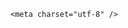 <!DOCTYPE html>
<html lang="zh-CN">

<head>
    
<title>女子为取出父亲生前存款，不得已将奶奶告上法庭，继承遗产这件事有多少道坎？应该更便捷吗？_腾讯新闻</title>
<meta name="keywords" content="遗产,被继承人,存款,奶奶,民法典">
<meta name="description" content="“如果只是几千块钱，我宁可不要也不会这么折腾。”近日，谈及为了提取、继承父亲生前银行账户内的存款，北京的张女士无奈地说道。她表示，为了证明“我父亲是我父亲”，继承父亲生前银行账户内十多万的存款，她跑了好多趟、耗时一个多月都无法解决，最终只好通过起诉自己相依为命的奶奶，请求法院出具调解书的方式，最终获...">
<meta name="author" content="腾讯网">
<meta name="copyright" content="Copyright 1998 - 2025 Tencent. All Rights Reserved">
<meta property="og:type" content="news" />

<meta property="og:title" content="女子为取出父亲生前存款，不得已将奶奶告上法庭，继承遗产这件事有多少道坎？应该更便捷吗？_腾讯新闻" />
<meta property="og:description" content="“如果只是几千块钱，我宁可不要也不会这么折腾。”近日，谈及为了提取、继承父亲生前银行账户内的存款，北京的张女士无奈地说道。她表示，为了证明“我父亲是我父亲”，继承父亲生前银行账户内十多万的存款，她跑了好多趟、耗时一个多月都无法解决，最终只好通过起诉自己相依为命的奶奶，请求法院出具调解书的方式，最终获..." />
<meta property="og:url" content="https://news.qq.com/rain/a/20250512Q01RBC00" />
<meta property="og:image" content="https://inews.gtimg.com/om_ls/OE-kpJkzf7uuI7Jq1Sy7CAne1T7z1SJO17s8qIQYwtjkcAA_640330/0" />
<meta property="article:author" content="" />
<meta property="article:published_time" content="2025-05-12 15:18:22" />
<meta property="category" content="" />

    <meta charset="utf-8" />
<meta http-equiv="X-UA-Compatible" content="IE=Edge" />
<meta name="viewport" content="width=device-width, initial-scale=1, shrink-to-fit=no" />
<link rel="dns-prefetch" href="mat1.gtimg.com">
<link rel="dns-prefetch" href="i.news.qq.com">
<link rel="shortcut icon" href="https://mat1.gtimg.com/qqcdn/qqindex2021/favicon.ico">
<script nomodule="true" src="https://mat1.gtimg.com/qqcdn/qqindex2021/common-static/20240515201444/core3-37-1.min.js"></script>
<script>
  try {
    if (!window.IntersectionObserver) {
      var observerScript = document.createElement('script');
      observerScript.src = "https://mat1.gtimg.com/qqcdn/qqindex2021/common-static/20241024141058/intersection-observer-polyfill.js";
      document.head.appendChild(observerScript);
    }
  } catch (error) {}
</script>

<script>
  try {
    if (!Element.prototype.scrollTo) {
      var scrollScript = document.createElement('script');
      scrollScript.src = "https://mat1.gtimg.com/qqcdn/qqindex2021/common-static/20241025153001/scroll-behavior-polyfill.js";
      document.head.appendChild(scrollScript);
    }
  } catch (error) {}
</script>
<script>
  try {
    if ('scrollRestoration' in window.history) {
      window.history.scrollRestoration = 'manual';
    }
    window.isPcClient = Boolean(window.electron) && (
      window.navigator.userAgent.indexOf('pc-client') > 0 ||
      window.navigator.userAgent.indexOf('TencentNews') > 0
    );
  } catch {}
</script>
<script>
  try {
    if (window.isPcClient) {
      var bodyStyle = document.createElement('style');
      bodyStyle.innerText = 'body{ zoom: 0.95 }';
      document.head.appendChild(bodyStyle);
    }
  } catch {}
</script>
<script>
  window.DATA = {"commentid":"","copyright_share":"本文来自腾讯新闻客户端创作者，不代表腾讯新闻的观点和立场。","emojiSwitch":1,"extra_property":{"FeedbackDetailDisableInsert":0,"zanSkinType":""},"iNewsRecommendLevel":1,"interaction_info":{"share_wechat_count":1},"attribute":{},"atype":232,"relate_extend_infos":{"longTitle":"为证明我爸是我爸，我将奶奶告上法庭","title":"为证明我爸是我爸，我将奶奶告上法庭","url":"http://view.inews.qq.com/a/20250511A06FP700","abstract":"“如果只是几千块钱，我宁可不要也不会这么折腾。”近日，谈及为了提取、继承父亲生前银行账户内的存款，北京的张女士无奈地说道。她表示，为了证明“我父亲是我父亲”，继承父亲生前银行账户内十多万的存款，她跑了好多趟、耗时一个多月都无法解决，最终只好通过起诉自己相依为命的奶奶，请求法院出具调解书的方式，最终获...","id":"20250511A06FP700","imgURL":"https://inews.gtimg.com/news_ls/OLQcUYKTxPg_UVn_MmH3gU2hmuGtUYpdJ71uUDYyrjPNgAA_640330/0","imgURLSmall":"https://inews.gtimg.com/news_ls/OLQcUYKTxPg_UVn_MmH3gU2hmuGtUYpdJ71uUDYyrjPNgAA_150120/0"},"url":"https://view.inews.qq.com/a/20250512Q01RBC00","final_declare":["个人观点，仅供参考"],"news_app_recommend_status":4,"news_update_time":1747037572,"questionInfo":{"title":"女子为取出父亲生前存款，不得已将奶奶告上法庭，继承遗产这件事有多少道坎？应该更便捷吗？","url":"http://view.inews.qq.com/a/20250512Q01RBC00","abstract":"","id":"20250512Q01RBC00","longtitle":"为取父亲生前存款，将奶奶告上法庭，继承遗产这件事有多少道坎？","question_short_title":"女子为取出父亲生前存款，不得已将奶奶告上法庭，继承遗产这件事有多少道坎？应该更便捷吗？","relate_extend_infos":[{"longtitle":"为证明我爸是我爸，我将奶奶告上法庭","picShowType":"90092","thumbnails_qqnews":["https://inews.gtimg.com/news_ls/OLQcUYKTxPg_UVn_MmH3gU2hmuGtUYpdJ71uUDYyrjPNgAA_294195/0"],"title":"为证明我爸是我爸，我将奶奶告上法庭","url":"https://view.inews.qq.com/a/20250511A06FP700","abstract":"“如果只是几千块钱，我宁可不要也不会这么折腾。”近日，谈及为了提取、继承父亲生前银行账户内的存款，北京的张女士无奈地说道。她表示，为了证明“我父亲是我父亲”，继承父亲生前银行账户内十多万的存款，她跑了好多趟、耗时一个多月都无法解决，最终只好通过起诉自己相依为命的奶奶，请求法院出具调解书的方式，最终获...","articletype":"0","id":"20250511A06FP700"}],"thumbnails_qqnews":["https://inews.gtimg.com/om_ls/Oe4w6Xte5k41dgt4MZXXwMo0zpxWACFnG1Ub_CSC_DpWkAA_294195/0"]},"ai_switch":true,"all_long_pic":1,"channelEntryJumpType":1,"detail_entry":{"is_orignal":1,"orignal_entry":1},"likeInfo":0,"remarks":"","surl":"https://view.inews.qq.com/a/20250512Q01RBC00","FadCid":"","card":{"update_frequency":"1970-01-01 08:00:00","vip_type_new":"30012","msgEntry":1,"uin":"ecbe89d289b6198c7996f16538ebc224f9","vip_desc":"腾讯新闻问答课代表官方账号","vip_type":"30012","chlname":"问答课代表","icon":"https://inews.gtimg.com/om_ls/OPBO91JgEbYG-O62jC2hCRA_yoydsA8oEANb87pxgNxKgAA_200200/0","vip_place":"left","vip_icon":"http://inews.gtimg.com/newsapp_ls/0/14876051701/0","liveInfo":{},"cpLevel":2,"desc":"腾讯新闻问答课代表，结合当下热点新闻和网友热议，发现好问题，期待好回答。","vip_icon_night":"http://inews.gtimg.com/newsapp_ls/0/14876052067/0","chlid":"22983986","suid":"8QMc339d5IQeuTzY5QN3"},"emojiRelatedSwitch":1,"enableDiffusion":1,"forbidCommentUpDown":0,"safe_cntl":{"close_all_favorite":0,"close_all_rel":0,"close_comment_dislike":0,"close_all_ad":0,"close_all_emoticon_comment":0,"close_global_news_sis":0,"close_relate_thing":0,"close_share_pull":0,"emoticon_comment_mode":0},"shareCount":1,"shareDesc":"腾讯新闻","adInfo":{"openAdsText":1,"openRelatedNewsAd":1,"openAds":1,"openAdsComment":1,"openAdsPhotos":1},"categoryrray":{"category_id":"229","sub_category_id":"529"},"shareImg":"https://inews.gtimg.com/om_ls/Oe4w6Xte5k41dgt4MZXXwMo0zpxWACFnG1Ub_CSC_DpWkAA_870492/0","isSensitive":0,"already_answer":false,"article_category":"229","closeCommentBanner":0,"self_declare":{"declare":"个人观点，仅供参考"},"time":"2025-05-12 08:28:13","title":"女子为取出父亲生前存款，不得已将奶奶告上法庭，继承遗产这件事有多少道坎？应该更便捷吗？","content":null,"question_id":"","copyright_wording_share":"免责声明","disableDeclare":1,"id":"20250512Q01RBC00","intro":"","is_deleted":0,"ret":0,"abstract":"","content_words_num":39,"answer_num":2,"cms_id":"20250512Q01RBC00","articleId":"20250512Q044JQ00","article_type":232,"tags":"","desc":"“如果只是几千块钱，我宁可不要也不会这么折腾。”近日，谈及为了提取、继承父亲生前银行账户内的存款，北京的张女士无奈地说道。她表示，为了证明“我父亲是我父亲”，继承父亲生前银行账户内十多万的存款，她跑了好多趟、耗时一个多月都无法解决，最终只好通过起诉自己相依为命的奶奶，请求法院出具调解书的方式，最终获...","videoArr":[]};
</script>
<script>
  window.channelInfo = {"channelConfig":{"channelNav":[{"_auto_id":"1","active_alien_img":"","alien_img":"","channel_id":"news_news_home","is_local":"0","link":"https://www.qq.com","name_cn":"首页","name_en":"home"},{"_auto_id":"2","active_alien_img":"","alien_img":"","channel_id":"news_news_top","is_local":"0","link":"","name_cn":"要闻","name_en":"news"},{"_auto_id":"4","active_alien_img":"","alien_img":"","channel_id":"news_news_bj","is_local":"1","link":"","name_cn":"北京","name_en":"bj"},{"_auto_id":"5","active_alien_img":"","alien_img":"","channel_id":"news_news_finance","is_local":"0","link":"","name_cn":"财经","name_en":"finance"},{"_auto_id":"6","active_alien_img":"","alien_img":"","channel_id":"news_news_tech","is_local":"0","link":"","name_cn":"科技","name_en":"tech"},{"_auto_id":"7","active_alien_img":"","alien_img":"","channel_id":"tv","is_local":"0","link":"https://v.qq.com/channel/tv/?ptag=qqnews","name_cn":"电视剧","name_en":"tv"},{"_auto_id":"8","active_alien_img":"","alien_img":"","channel_id":"news_news_qa","is_local":"0","link":"","name_cn":"热问","name_en":"qa"},{"_auto_id":"9","active_alien_img":"","alien_img":"","channel_id":"news_news_ent","is_local":"0","link":"","name_cn":"娱乐","name_en":"ent"},{"_auto_id":"10","active_alien_img":"","alien_img":"","channel_id":"variety","is_local":"0","link":"https://v.qq.com/channel/variety/?ptag=qqnews","name_cn":"综艺","name_en":"variety"},{"_auto_id":"11","active_alien_img":"","alien_img":"","channel_id":"news_news_sports","is_local":"0","link":"","name_cn":"体育","name_en":"sports"},{"_auto_id":"13","active_alien_img":"","alien_img":"","channel_id":"news_news_nba","is_local":"0","link":"","name_cn":"NBA","name_en":"nba"},{"_auto_id":"14","active_alien_img":"","alien_img":"","channel_id":"news_news_world","is_local":"0","link":"","name_cn":"国际","name_en":"world"},{"_auto_id":"15","active_alien_img":"","alien_img":"","channel_id":"news_news_mil","is_local":"0","link":"","name_cn":"军事","name_en":"milite"},{"_auto_id":"16","active_alien_img":"","alien_img":"","channel_id":"news_news_auto","is_local":"0","link":"","name_cn":"汽车","name_en":"auto"},{"_auto_id":"17","active_alien_img":"","alien_img":"","channel_id":"news_news_house","is_local":"0","link":"","name_cn":"房产","name_en":"house"},{"_auto_id":"18","active_alien_img":"","alien_img":"","channel_id":"news_news_edu","is_local":"0","link":"","name_cn":"教育","name_en":"edu"},{"_auto_id":"19","active_alien_img":"","alien_img":"","channel_id":"news_news_antip","is_local":"0","link":"","name_cn":"健康","name_en":"health"},{"_auto_id":"20","active_alien_img":"","alien_img":"","channel_id":"news_news_video","is_local":"0","link":"","name_cn":"视频","name_en":"video"},{"_auto_id":"21","active_alien_img":"","alien_img":"","channel_id":"news_news_game","is_local":"0","link":"","name_cn":"游戏","name_en":"games"},{"_auto_id":"22","active_alien_img":"","alien_img":"","channel_id":"news_news_nchupin","is_local":"0","link":"","name_cn":"眼界","name_en":"chupin"},{"_auto_id":"24","active_alien_img":"","alien_img":"","channel_id":"news_news_football","is_local":"0","link":"","name_cn":"足球","name_en":"football"},{"_auto_id":"25","active_alien_img":"","alien_img":"","channel_id":"news_news_kepu","is_local":"0","link":"","name_cn":"科学","name_en":"kepu"},{"_auto_id":"26","active_alien_img":"","alien_img":"","channel_id":"news_news_digi","is_local":"0","link":"","name_cn":"数码","name_en":"digi"},{"_auto_id":"28","active_alien_img":"","alien_img":"","channel_id":"ymzx","is_local":"0","link":"https://gamer.qq.com/v2/cloudgame/game/96897?ichannel=txxwpc0Ftxxwpc1","name_cn":"元梦之星","name_en":"news_news_ymzx"},{"_auto_id":"31","active_alien_img":"","alien_img":"","channel_id":"movie","is_local":"0","link":"https://v.qq.com/channel/movie/?ptag=qqnews","name_cn":"电影","name_en":"movie"},{"_auto_id":"32","active_alien_img":"","alien_img":"","channel_id":"news_news_esport","is_local":"0","link":"","name_cn":"电竞","name_en":"esport"},{"_auto_id":"34","active_alien_img":"","alien_img":"","channel_id":"news_news_history","is_local":"0","link":"","name_cn":"历史","name_en":"history"},{"_auto_id":"35","active_alien_img":"","alien_img":"","channel_id":"news_news_baby","is_local":"0","link":"","name_cn":"育儿","name_en":"baby"},{"_auto_id":"36","active_alien_img":"","alien_img":"","channel_id":"hbjy","is_local":"0","link":"https://gp.qq.com/act/a20250421mnqlx/news.shtml","name_cn":"和平精英","name_en":"news_news_hbjy"},{"_auto_id":"37","active_alien_img":"","alien_img":"","channel_id":"cloud_gamer","is_local":"0","link":"https://gamer.qq.com/?ichannel=txxwpc0Ftxxwpc1","name_cn":"云游戏","name_en":"cloud_gamer"},{"_auto_id":"38","active_alien_img":"","alien_img":"","channel_id":"news_news_lic","is_local":"0","link":"","name_cn":"理财","name_en":"finance_licai"},{"_auto_id":"39","active_alien_img":"","alien_img":"","channel_id":"news_news_istock","is_local":"0","link":"","name_cn":"股票","name_en":"finance_stock"},{"_auto_id":"40","active_alien_img":"","alien_img":"","channel_id":"ren_min_shi_pin","is_local":"0","link":"https://news.qq.com/omn/author/8QMd3Hld74cbujbY?tab=om_video","name_cn":"人民视频","name_en":"ren_min_shi_pin"},{"_auto_id":"41","active_alien_img":"","alien_img":"","channel_id":"news_news_weather","is_local":"0","link":"https://tianqi.qq.com/index.htm","name_cn":"天气","name_en":"weather"}]}};
</script>
<script>
  window.articleConfig = {"rightConfig":[{"_auto_id":"1","category_key":"default","modules":"{\"moduleList\":[{\"title\":\"精选视频\",\"id\":\"video_album\",\"videoType\":\"tag\",\"videoId\":\"aUepxrtchGM=\"},{\"title\":\"下载条\",\"id\":\"download_banner\",\"isSticky\":1},{\"title\":\"热点榜\",\"id\":\"hot_rank_list\",\"isSticky\":1},{\"title\":\"广告推广\",\"id\":\"ssp_ad_module\",\"category\":\"ad_ssp\",\"loid\":\"109\",\"isSticky\":1}]}"}],"tonglanAdConfig":[],"bottomConfig":[],"videoAdConfig":[],"rightGameConfig":[]};
</script>
<script src="https://mat1.gtimg.com/www/js/emonitor/custom_ed041a23.js" charset="utf-8"></script>
<script>
  try {
    window.emonitorIns = emonitor.create({
      name: 'newsqq_quesionArticle',
      atta: {
        name: 'newsqq',
      },
      mode: '007',
    });
  } catch (err) {
    console.warn(err);
  }
</script>
<link href="https://mat1.gtimg.com/qqcdn/qqindex2021/common-static/hel/qqnews-pc-dc_20250509063039/static/css/qa.css" rel="stylesheet">

<script>window.__HEL_PRESET_META__={"qqnews-pc-components":{"app":{"id":1366,"name":"qqnews-pc-components","app_group_name":"qqnews-pc-components","proj_ver":{"map":{},"utime":0},"online_version":"qqnews-pc-components_20250306025658","build_version":"qqnews-pc-components_20250509062829","update_at":"2025-05-09T10:29:21.000Z","desc":"set by [init], from container [formal.pc.dc.sz101004] worker [0]"},"version":{"sub_app_name":"qqnews-pc-components","sub_app_version":"qqnews-pc-components_20250509062829","src_map":{"webDirPath":"https://mat1.gtimg.com/qqcdn/qqindex2021/common-static/hel/qqnews-pc-components_20250509062829","htmlIndexSrc":"https://mat1.gtimg.com/qqcdn/qqindex2021/common-static/hel/qqnews-pc-components_20250509062829/index.html","extractMode":"all","iframeSrc":"","chunkCssSrcList":["https://mat1.gtimg.com/qqcdn/qqindex2021/common-static/hel/qqnews-pc-components_20250509062829/static/css/index.css"],"chunkJsSrcList":["https://mat1.gtimg.com/qqcdn/qqindex2021/common-static/hel/qqnews-pc-components_20250509062829/static/js/index.js"],"staticCssSrcList":[],"staticJsSrcList":["https://mat1.gtimg.com/qqcdn/qqindex2021/static/20231212123233/react.production.min.js","https://mat1.gtimg.com/qqcdn/qqindex2021/static/20231212123233/react-dom.production.min.js","https://mat1.gtimg.com/qqcdn/qqindex2021/common-static/hel/hel-base-v16.js"],"relativeCssSrcList":[],"relativeJsSrcList":[],"privCssSrcList":[],"srvModSrcList":[],"headAssetList":[{"tag":"staticScript","append":false,"attrs":{"src":"https://mat1.gtimg.com/qqcdn/qqindex2021/static/20231212123233/react.production.min.js"}},{"tag":"staticScript","append":false,"attrs":{"src":"https://mat1.gtimg.com/qqcdn/qqindex2021/static/20231212123233/react-dom.production.min.js"}},{"tag":"staticScript","append":false,"attrs":{"src":"https://mat1.gtimg.com/qqcdn/qqindex2021/common-static/hel/hel-base-v16.js"}},{"tag":"script","append":true,"attrs":{"src":"https://mat1.gtimg.com/qqcdn/qqindex2021/common-static/hel/qqnews-pc-components_20250509062829/static/js/index.js","defer":""}},{"tag":"link","append":true,"attrs":{"href":"https://mat1.gtimg.com/qqcdn/qqindex2021/common-static/hel/qqnews-pc-components_20250509062829/static/css/index.css","rel":"stylesheet"}}],"bodyAssetList":[]},"update_at":"2025-05-09T10:29:20.000Z","create_at":"2025-05-09T10:29:20.000Z","_worker_id":"0","_is_backup":true}}}</script>
<script>window.__VIEW_PATH__="question.ejs";</script>
</head>

<body id="dc-question-body">
  <div id="root"></div>
    <iframe style="display: none;" src="https://i.news.qq.com/web_backend/getWebPacUid"></iframe>
<script src="https://mat1.gtimg.com/qqcdn/qqindex2021/common-static/20240805160928/react.production.min.js"></script>
<script src="https://mat1.gtimg.com/qqcdn/qqindex2021/common-static/20240805160928/react-dom.production.min.js"></script>
<script src="https://mat1.gtimg.com/qqcdn/qqindex2021/common-static/20241018171503/universal-report.min.js"></script>
<script defer type="text/javascript" src="https://mat1.gtimg.com/qqcdn/qqindex2021/libs/barrier/aria.js?appid=9327b8b06379d9d1728bbfbe2025ef9c" charset="utf-8"></script>
<script defer src="https://t.captcha.qq.com/TCaptcha.js"></script>
<script>document.cookie="hel_err=;path=/;";</script>
<script src="https://mat1.gtimg.com/qqcdn/qqindex2021/common-static/hel/hel-base-v16.js"></script>
<script src="https://mat1.gtimg.com/qqcdn/qqindex2021/common-static/hel/qqnews-pc-hel-entry_20250117174052/static/js/index.js"></script>
<link rel="preload" href="https://mat1.gtimg.com/qqcdn/qqindex2021/common-static/hel/qqnews-pc-dc_20250509063039/static/js/qa.js" as="script">
<link rel="preload" href="https://mat1.gtimg.com/qqcdn/qqindex2021/common-static/hel/qqnews-pc-components_20250509062829/static/js/index.js" as="script">
<script>window.loadProject("https://mat1.gtimg.com/qqcdn/qqindex2021/common-static/hel/qqnews-pc-dc_20250509063039/static/js/qa.js");</script>
<iframe id="videoFrame" style="display: none;" src="https://video.qq.com/cookie/sync_qqnews.html"></iframe>
</body>

</html>
